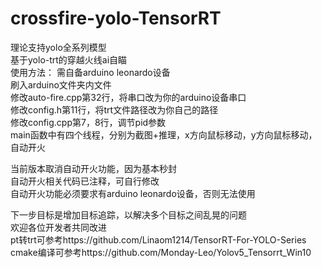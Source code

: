# crossfire-yolo-TensorRT   
理论支持yolo全系列模型  
基于yolo-trt的穿越火线ai自瞄  
使用方法： 
需自备arduino leonardo设备  
刷入arduino文件夹内文件  
修改auto-fire.cpp第32行，将串口改为你的arduino设备串口  
修改config.h第11行，将trt文件路径改为你自己的路径  
修改config.cpp第7，8行，调节pid参数  
main函数中有四个线程，分别为截图+推理，x方向鼠标移动，y方向鼠标移动，自动开火  
  
当前版本取消自动开火功能，因为基本秒封  
自动开火相关代码已注释，可自行修改  
自动开火功能必须要求有arduino leonardo设备，否则无法使用  
  
  
下一步目标是增加目标追踪，以解决多个目标之间乱晃的问题  
欢迎各位开发者共同改进  
pt转trt可参考https://github.com/Linaom1214/TensorRT-For-YOLO-Series  
cmake编译可参考https://github.com/Monday-Leo/Yolov5_Tensorrt_Win10  
